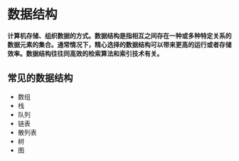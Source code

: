 # 数据结构

**计算机存储、组织数据的方式。数据结构是指相互之间存在一种或多种特定关系的数据元素的集合。通常情况下，精心选择的数据结构可以带来更高的运行或者存储效率。数据结构往往同高效的检索算法和索引技术有关。**

## 常见的数据结构

* 数组
* 栈
* 队列
* 链表
* 散列表
* 树
* 图
